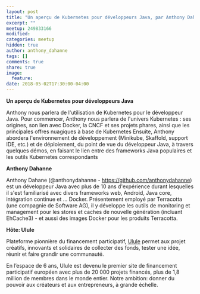 ```yaml
---
layout: post
title: "Un aperçu de Kubernetes pour développeurs Java, par Anthony Dahanne"
excerpt: ""
meetup: 249833166
modified:
categories: meetup
hidden: true
author: anthony_dahanne
tags: []
comments: true
share: true
image:
  feature:
date: 2018-05-02T17:30:00-04:00
---
```


__Un aperçu de Kubernetes pour développeurs Java__

Anthony nous parlera de l'utilisation de Kubernetes pour le développeur Java.
Pour commencer, Anthony nous parlera de l'univers Kubernetes : ses origines, son lien avec Docker, la CNCF et ses projets phares, ainsi que les principales offres nuagiques à base de Kubernetes
Ensuite, Anthony abordera l'environnement de développement (Minikube, Skaffold, support IDE, etc.) et de déploiement, du point de vue du développeur Java, à travers quelques démos, en faisant le lien entre des frameworks Java populaires et les outils Kubernetes correspondants

__Anthony Dahanne__

Anthony Dahane (@anthonydahanne - https://github.com/anthonydahanne) est un développeur Java avec plus de 10 ans d'expérience durant lesquelles il s'est familiarisé avec divers frameworks web, Android, Java core, intégration continue et ... Docker.
Présentement employé par Terracotta (une compagnie de Software AG), il y développe les outils de monitoring et management pour les stores et caches de nouvelle génération (incluant EhCache3) - et aussi des images Docker pour les produits Terracotta.

__Hôte: Ulule__

Plateforme pionnière du financement participatif, [Ulule](http://ulule.ca/) permet aux projet créatifs, innovants et solidaires de 
collecter des fonds, tester une idée, réunir et faire grandir une communauté.

En l’espace de 6 ans, Ulule est devenu le premier site de financement participatif européen avec plus de 20 000 projets financés, 
plus de 1,8 million de membres dans le monde entier. Notre ambition: donner du pouvoir aux créateurs et aux entrepreneurs, à grande 
échelle.
